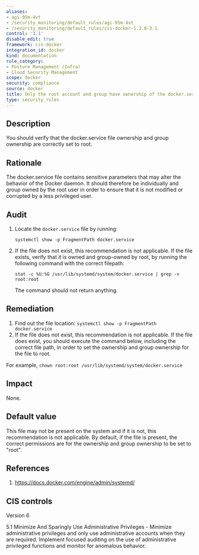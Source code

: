 ```yaml
---
aliases:
- agi-95m-4vt
- /security_monitoring/default_rules/agi-95m-4vt
- /security_monitoring/default_rules/cis-docker-1.2.0-3.1
control: '3.1'
disable_edit: true
framework: cis-docker
integration_id: docker
kind: documentation
rule_category:
- Posture Management (Infra)
- Cloud Security Management
scope: docker
security: compliance
source: docker
title: Only the root account and group have ownership of the docker.service file
type: security_rules
---
```


## Description

You should verify that the docker.service file ownership and group ownership are correctly set to root.

## Rationale

The docker.service file contains sensitive parameters that may alter the behavior of the Docker daemon. It should therefore be individually and group owned by the root user in order to ensure that it is not modified or corrupted by a less privileged user.

## Audit

1. Locate the `docker.service` file by running: 
    ```
    systemctl show -p FragmentPath docker.service 
    ```
2. If the file does not exist, this recommendation is not applicable. If the file exists, verify that it is owned and group-owned by root, by running the following command with the correct filepath:
    ```
    stat -c %U:%G /usr/lib/systemd/system/docker.service | grep -v root:root 
    ```
    The command should not return anything.

## Remediation

1. Find out the file location: `systemctl show -p FragmentPath docker.service`
2. If the file does not exist, this recommendation is not applicable. If the file does exist, you should execute the command below, including the correct file path, in order to set the ownership and group ownership for the file to root.

For example, `chown root:root /usr/lib/systemd/system/docker.service`

## Impact

None.

## Default value

This file may not be present on the system and if it is not, this recommendation is not applicable. By default, if the file is present, the correct permissions are for the ownership and group ownership to be set to "root".

## References

1. https://docs.docker.com/engine/admin/systemd/

## CIS controls

Version 6

5.1 Minimize And Sparingly Use Administrative Privileges - Minimize administrative privileges and only use administrative accounts when they are required. Implement focused auditing on the use of administrative privileged functions and monitor for anomalous behavior.
